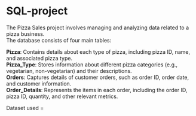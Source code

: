 # SQL-project
The Pizza Sales project involves managing and analyzing data related to a pizza business.<br>
The database consists of four main tables:<br>

<b>Pizza</b>: Contains details about each type of pizza, including pizza ID, name, and associated pizza type.<br>
<b>Pizza_Type</b>: Stores information about different pizza categories (e.g., vegetarian, non-vegetarian) and their descriptions.<br>
<b>Orders</b>: Captures details of customer orders, such as order ID, order date, and customer information.<br>
<b>Order_Details</b>: Represents the items in each order, including the order ID, pizza ID, quantity, and other relevant metrics.<br>

Dataset used = <a href>
